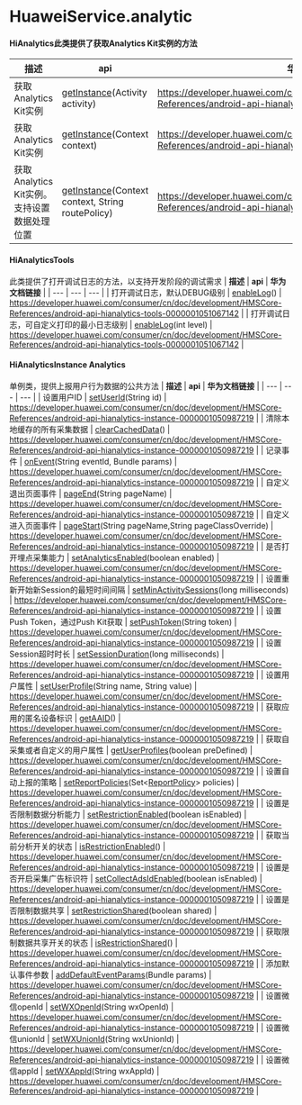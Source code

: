 # HuaweiService.analytic

#### HiAnalytics此类提供了获取Analytics Kit实例的方法
| **描述** | **api** | **华为文档链接** | 
| --- | --- | --- |
| 获取Analytics Kit实例 | [getInstance](https://developer.huawei.com/consumer/cn/doc/development/HMSCore-References/android-api-hianalytics-0000001050707170#section1239421717451)(Activity activity) | https://developer.huawei.com/consumer/cn/doc/development/HMSCore-References/android-api-hianalytics-0000001050707170 | 
| 获取Analytics Kit实例 | [getInstance](https://developer.huawei.com/consumer/cn/doc/development/HMSCore-References/android-api-hianalytics-0000001050707170#section209812717321)(Context context) | https://developer.huawei.com/consumer/cn/doc/development/HMSCore-References/android-api-hianalytics-0000001050707170 | 
| 获取Analytics Kit实例。支持设置数据处理位置 | [getInstance](https://developer.huawei.com/consumer/cn/doc/development/HMSCore-References/android-api-hianalytics-0000001050707170#section123561840111517)(Context context, String routePolicy) | https://developer.huawei.com/consumer/cn/doc/development/HMSCore-References/android-api-hianalytics-0000001050707170 | 
#### HiAnalyticsTools
此类提供了打开调试日志的方法，以支持开发阶段的调试需求
| **描述** | **api** | **华为文档链接** | 
| --- | --- | --- |
| 打开调试日志，默认DEBUG级别 | [enableLog](https://developer.huawei.com/consumer/cn/doc/development/HMSCore-References/android-api-hianalytics-tools-0000001051067142#section28021816194219)() | https://developer.huawei.com/consumer/cn/doc/development/HMSCore-References/android-api-hianalytics-tools-0000001051067142 | 
| 打开调试日志，可自定义打印的最小日志级别 | [enableLog](https://developer.huawei.com/consumer/cn/doc/development/HMSCore-References/android-api-hianalytics-tools-0000001051067142#section15775410448)(int level) | https://developer.huawei.com/consumer/cn/doc/development/HMSCore-References/android-api-hianalytics-tools-0000001051067142 | 

#### HiAnalyticsInstance Analytics
单例类，提供上报用户行为数据的公共方法
| **描述** | **api** | **华为文档链接** | 
| --- | --- | --- |
| 设置用户ID | [setUserId](https://developer.huawei.com/consumer/cn/doc/development/HMSCore-References/android-api-hianalytics-instance-0000001050987219#section11961041191220)(String id) | https://developer.huawei.com/consumer/cn/doc/development/HMSCore-References/android-api-hianalytics-instance-0000001050987219 | 
| 清除本地缓存的所有采集数据 | [clearCachedData](https://developer.huawei.com/consumer/cn/doc/development/HMSCore-References/android-api-hianalytics-instance-0000001050987219#section7238134312)() | https://developer.huawei.com/consumer/cn/doc/development/HMSCore-References/android-api-hianalytics-instance-0000001050987219 | 
| 记录事件 | [onEvent](https://developer.huawei.com/consumer/cn/doc/development/HMSCore-References/android-api-hianalytics-instance-0000001050987219#section15204518184114)(String eventId, Bundle params) | https://developer.huawei.com/consumer/cn/doc/development/HMSCore-References/android-api-hianalytics-instance-0000001050987219 | 
| 自定义退出页面事件 | [pageEnd](https://developer.huawei.com/consumer/cn/doc/development/HMSCore-References/android-api-hianalytics-instance-0000001050987219#section8959745205416)(String pageName) | https://developer.huawei.com/consumer/cn/doc/development/HMSCore-References/android-api-hianalytics-instance-0000001050987219 | 
| 自定义进入页面事件 | [pageStart](https://developer.huawei.com/consumer/cn/doc/development/HMSCore-References/android-api-hianalytics-instance-0000001050987219#section111581350115113)(String pageName,String pageClassOverride) | https://developer.huawei.com/consumer/cn/doc/development/HMSCore-References/android-api-hianalytics-instance-0000001050987219 | 
| 是否打开埋点采集能力 | [setAnalyticsEnabled](https://developer.huawei.com/consumer/cn/doc/development/HMSCore-References/android-api-hianalytics-instance-0000001050987219#section113486277512)(boolean enabled) | https://developer.huawei.com/consumer/cn/doc/development/HMSCore-References/android-api-hianalytics-instance-0000001050987219 | 
| 设置重新开始新Session的最短时间间隔 | [setMinActivitySessions](https://developer.huawei.com/consumer/cn/doc/development/HMSCore-References/android-api-hianalytics-instance-0000001050987219#section16504528193313)(long milliseconds) | https://developer.huawei.com/consumer/cn/doc/development/HMSCore-References/android-api-hianalytics-instance-0000001050987219 | 
| 设置Push Token，通过Push Kit获取 | [setPushToken](https://developer.huawei.com/consumer/cn/doc/development/HMSCore-References/android-api-hianalytics-instance-0000001050987219#section018711302717)(String token) | https://developer.huawei.com/consumer/cn/doc/development/HMSCore-References/android-api-hianalytics-instance-0000001050987219 | 
| 设置Session超时时长 | [setSessionDuration](https://developer.huawei.com/consumer/cn/doc/development/HMSCore-References/android-api-hianalytics-instance-0000001050987219#section347035614364)(long milliseconds) | https://developer.huawei.com/consumer/cn/doc/development/HMSCore-References/android-api-hianalytics-instance-0000001050987219 | 
| 设置用户属性 | [setUserProfile](https://developer.huawei.com/consumer/cn/doc/development/HMSCore-References/android-api-hianalytics-instance-0000001050987219#section096353619188)(String name, String value) | https://developer.huawei.com/consumer/cn/doc/development/HMSCore-References/android-api-hianalytics-instance-0000001050987219 | 
| 获取应用的匿名设备标识 | [getAAID](https://developer.huawei.com/consumer/cn/doc/development/HMSCore-References/android-api-hianalytics-instance-0000001050987219#section124931637174316)() | https://developer.huawei.com/consumer/cn/doc/development/HMSCore-References/android-api-hianalytics-instance-0000001050987219 | 
| 获取自采集或者自定义的用户属性 | [getUserProfiles](https://developer.huawei.com/consumer/cn/doc/development/HMSCore-References/android-api-hianalytics-instance-0000001050987219#section1862412149497)(boolean preDefined) | https://developer.huawei.com/consumer/cn/doc/development/HMSCore-References/android-api-hianalytics-instance-0000001050987219 | 
| 设置自动上报的策略 | [setReportPolicies](https://developer.huawei.com/consumer/cn/doc/development/HMSCore-References/android-api-hianalytics-instance-0000001050987219#section15351249101212)(Set<[ReportPolicy](https://developer.huawei.com/consumer/cn/doc/development/HMSCore-References/android-api-reportpolicy-0000001058890134)> policies) | https://developer.huawei.com/consumer/cn/doc/development/HMSCore-References/android-api-hianalytics-instance-0000001050987219 | 
| 设置是否限制数据分析能力 | [setRestrictionEnabled](https://developer.huawei.com/consumer/cn/doc/development/HMSCore-References/android-api-hianalytics-instance-0000001050987219#section1448813311134)(boolean isEnabled) | https://developer.huawei.com/consumer/cn/doc/development/HMSCore-References/android-api-hianalytics-instance-0000001050987219 | 
| 获取当前分析开关的状态 | [isRestrictionEnabled](https://developer.huawei.com/consumer/cn/doc/development/HMSCore-References/android-api-hianalytics-instance-0000001050987219#section18237135101713)() | https://developer.huawei.com/consumer/cn/doc/development/HMSCore-References/android-api-hianalytics-instance-0000001050987219 | 
| 设置是否开启采集广告标识符 | [setCollectAdsIdEnabled](https://developer.huawei.com/consumer/cn/doc/development/HMSCore-References/android-api-hianalytics-instance-0000001050987219#section38991155123016)(boolean isEnabled) | https://developer.huawei.com/consumer/cn/doc/development/HMSCore-References/android-api-hianalytics-instance-0000001050987219 | 
| 设置是否限制数据共享 | [setRestrictionShared](https://developer.huawei.com/consumer/cn/doc/development/HMSCore-References/android-api-hianalytics-instance-0000001050987219#section11693910145613)(boolean shared) | https://developer.huawei.com/consumer/cn/doc/development/HMSCore-References/android-api-hianalytics-instance-0000001050987219 | 
| 获取限制数据共享开关的状态 | [isRestrictionShared](https://developer.huawei.com/consumer/cn/doc/development/HMSCore-References/android-api-hianalytics-instance-0000001050987219#section52462451711)() | https://developer.huawei.com/consumer/cn/doc/development/HMSCore-References/android-api-hianalytics-instance-0000001050987219 | 
| 添加默认事件参数 | [addDefaultEventParams](https://developer.huawei.com/consumer/cn/doc/development/HMSCore-References/android-api-hianalytics-instance-0000001050987219#section1740315510397)(Bundle params) | https://developer.huawei.com/consumer/cn/doc/development/HMSCore-References/android-api-hianalytics-instance-0000001050987219 | 
| 设置微信openId | [setWXOpenId](https://developer.huawei.com/consumer/cn/doc/development/HMSCore-References/android-api-hianalytics-instance-0000001050987219#section03161618103413)(String wxOpenId) | https://developer.huawei.com/consumer/cn/doc/development/HMSCore-References/android-api-hianalytics-instance-0000001050987219 | 
| 设置微信unionId | [setWXUnionId](https://developer.huawei.com/consumer/cn/doc/development/HMSCore-References/android-api-hianalytics-instance-0000001050987219#section53793833217)(String wxUnionId) | https://developer.huawei.com/consumer/cn/doc/development/HMSCore-References/android-api-hianalytics-instance-0000001050987219 | 
| 设置微信appId | [setWXAppId](https://developer.huawei.com/consumer/cn/doc/development/HMSCore-References/android-api-hianalytics-instance-0000001050987219#section85518173619)(String wxAppId) | https://developer.huawei.com/consumer/cn/doc/development/HMSCore-References/android-api-hianalytics-instance-0000001050987219 | 
